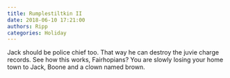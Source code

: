 ```yaml
---
title: Rumplestiltkin II
date: 2018-06-10 17:21:00
authors: Ripp
categories: Holiday
---
```


 Jack should be police chief too. That way he can destroy the juvie charge records. See how this works, Fairhopians? You are slowly losing your home town to Jack, Boone and a clown named brown.